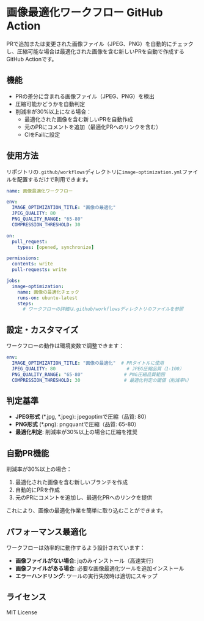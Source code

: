 # 画像最適化ワークフロー GitHub Action

PRで追加または変更された画像ファイル（JPEG、PNG）を自動的にチェックし、圧縮可能な場合は最適化された画像を含む新しいPRを自動で作成するGitHub Actionです。

## 機能

- PRの差分に含まれる画像ファイル（JPEG、PNG）を検出
- 圧縮可能かどうかを自動判定
- 削減率が30%以上になる場合：
  - 最適化された画像を含む新しいPRを自動作成
  - 元のPRにコメントを追加（最適化PRへのリンクを含む）
  - CIをFailに設定

## 使用方法

リポジトリの`.github/workflows`ディレクトリに`image-optimization.yml`ファイルを配置するだけで利用できます。

```yml
name: 画像最適化ワークフロー

env:
  IMAGE_OPTIMIZATION_TITLE: "画像の最適化"
  JPEG_QUALITY: 80
  PNG_QUALITY_RANGE: "65-80"
  COMPRESSION_THRESHOLD: 30

on:
  pull_request:
    types: [opened, synchronize]

permissions:
  contents: write
  pull-requests: write

jobs:
  image-optimization:
    name: 画像の最適化チェック
    runs-on: ubuntu-latest
    steps:
      # ワークフローの詳細は.github/workflowsディレクトリのファイルを参照
```

## 設定・カスタマイズ

ワークフローの動作は環境変数で調整できます：

```yml
env:
  IMAGE_OPTIMIZATION_TITLE: "画像の最適化"  # PRタイトルに使用
  JPEG_QUALITY: 80                          # JPEG圧縮品質（1-100）
  PNG_QUALITY_RANGE: "65-80"               # PNG圧縮品質範囲
  COMPRESSION_THRESHOLD: 30                # 最適化判定の閾値（削減率%）
```

## 判定基準

- **JPEG形式** (*.jpg, *.jpeg): jpegoptimで圧縮（品質: 80）
- **PNG形式** (*.png): pngquantで圧縮（品質: 65-80）
- **最適化判定**: 削減率が30%以上の場合に圧縮を推奨

## 自動PR機能

削減率が30%以上の場合：
1. 最適化された画像を含む新しいブランチを作成
2. 自動的にPRを作成
3. 元のPRにコメントを追加し、最適化PRへのリンクを提供

これにより、画像の最適化作業を簡単に取り込むことができます。

## パフォーマンス最適化

ワークフローは効率的に動作するよう設計されています：

- **画像ファイルがない場合**: jqのみインストール（高速実行）
- **画像ファイルがある場合**: 必要な画像最適化ツールを追加インストール
- **エラーハンドリング**: ツールの実行失敗時は適切にスキップ

## ライセンス

MIT License
